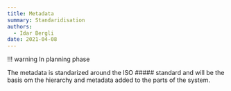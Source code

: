 ```yaml
---
title: Metadata
summary: Standaridisation
authors:
  - Idar Bergli
date: 2021-04-08
---
```


!!! warning
    In planning phase

The metadata is standarized around the ISO ##### standard and will be the basis om the hierarchy and metadata added to the parts of the system.
